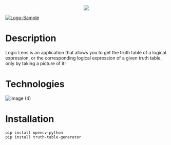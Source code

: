 <div align=center >
<img align="center"  src="https://i.ibb.co/Ykc79yZ/Logo-Sample.png">
</div>

<a align="center" href="https://imgbb.com/"><img align="center" src="https://i.ibb.co/Ykc79yZ/Logo-Sample.png" alt="Logo-Sample" border="0" /></a>


# Description

Logic Lens is an application that allows you to get the truth table of a logical expression, or the corresponding logical expression of a given truth table, only by taking a picture of it! 

# Technologies
![image (4)](https://github.com/yousefosama654/Logic-Lens/assets/93356614/6fff1284-2d4d-430d-ba4c-4f15e1274295)



# Installation

```
pip install opencv-python
pip install truth-table-generator
```
